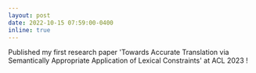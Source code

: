 ```yaml
---
layout: post
date: 2022-10-15 07:59:00-0400
inline: true
---
```


Published my first research paper 'Towards Accurate Translation via Semantically Appropriate Application of Lexical Constraints' at ACL 2023 !